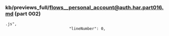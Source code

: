 ### kb/previews_full/flows__personal_account@auth.har.part016.md (part 002)

```md
.js",
                            "lineNumber": 0,
    
```

```
